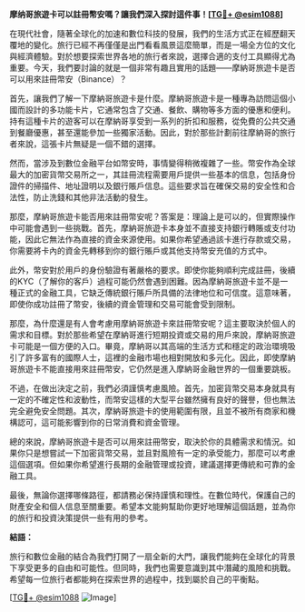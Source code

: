 **摩纳哥旅遊卡可以註冊幣安嗎？讓我們深入探討這件事！[[TG💪+ @esim1088](https://t.me/s/esim1088)]**

在現代社會，隨著全球化的加速和數位科技的發展，我們的生活方式正在經歷翻天覆地的變化。旅行已經不再僅僅是出門看看風景這麼簡單，而是一場全方位的文化與經濟體驗。對於想要探索世界各地的旅行者來說，選擇合適的支付工具顯得尤為重要。今天，我們要討論的就是一個非常有趣且實用的話題——摩納哥旅遊卡是否可以用來註冊幣安（Binance）？

首先，讓我們了解一下摩納哥旅遊卡是什麼。摩納哥旅遊卡是一種專為訪問這個小國而設計的多功能卡片，它通常包含了交通、餐飲、購物等多方面的優惠和便利。持有這種卡片的遊客可以在摩納哥享受到一系列的折扣和服務，從免費的公共交通到餐廳優惠，甚至還能參加一些獨家活動。因此，對於那些計劃前往摩納哥的旅行者來說，這張卡片無疑是一個不錯的選擇。

然而，當涉及到數位金融平台如幣安時，事情變得稍微複雜了一些。幣安作為全球最大的加密貨幣交易所之一，其註冊流程需要用戶提供一些基本的信息，包括身份證件的掃描件、地址證明以及銀行賬戶信息。這些要求旨在確保交易的安全性和合法性，防止洗錢和其他非法活動的發生。

那麼，摩納哥旅遊卡能否用來註冊幣安呢？答案是：理論上是可以的，但實際操作中可能會遇到一些挑戰。首先，摩納哥旅遊卡本身並不直接支持銀行轉賬或支付功能，因此它無法作為直接的資金來源使用。如果你希望通過該卡進行存款或交易，你需要將卡內的資金先轉移到你的銀行賬戶或其他支持幣安充值的方式中。

此外，幣安對於用戶的身份驗證有著嚴格的要求。即使你能夠順利完成註冊，後續的KYC（了解你的客戶）過程可能仍然會遇到困難。因為摩納哥旅遊卡並不是一種正式的金融工具，它缺乏傳統銀行賬戶所具備的法律地位和可信度。這意味著，即使你成功註冊了幣安，後續的資金管理和交易可能會受到限制。

那麼，為什麼還是有人會考慮用摩納哥旅遊卡來註冊幣安呢？這主要取決於個人的需求和目標。對於那些希望在摩納哥進行短期投資或交易的用戶來說，摩納哥旅遊卡可能是一個方便的入口。畢竟，摩納哥以其高端的生活方式和穩定的政治環境吸引了許多富有的國際人士，這裡的金融市場也相對開放和多元化。因此，即使摩納哥旅遊卡不能直接用來註冊幣安，它仍然是進入摩納哥金融世界的一個重要跳板。

不過，在做出決定之前，我們必須謹慎考慮風險。首先，加密貨幣交易本身就具有一定的不確定性和波動性，而幣安這樣的大型平台雖然擁有良好的聲譽，但也無法完全避免安全問題。其次，摩納哥旅遊卡的使用範圍有限，且並不被所有商家和機構認可，這可能影響到你的日常消費和資金管理。

總的來說，摩納哥旅遊卡是否可以用來註冊幣安，取決於你的具體需求和情況。如果你只是想嘗試一下加密貨幣交易，並且對風險有一定的承受能力，那麼可以考慮這個選項。但如果你希望進行長期的金融管理或投資，建議選擇更傳統和可靠的金融工具。

最後，無論你選擇哪條路徑，都請務必保持謹慎和理性。在數位時代，保護自己的財產安全和個人信息至關重要。希望本文能夠幫助你更好地理解這個話題，並為你的旅行和投資決策提供一些有用的參考。

**結語：**

旅行和數位金融的結合為我們打開了一扇全新的大門，讓我們能夠在全球化的背景下享受更多的自由和可能性。但同時，我們也需要意識到其中潛藏的風險和挑戰。希望每一位旅行者都能夠在探索世界的過程中，找到屬於自己的平衡點。

[[TG💪+ @esim1088](https://t.me/s/esim1088) ![Image](https://i.postimg.cc/4NQfJmqS/Snipaste-2025-05-13-00-14-12.png)]
